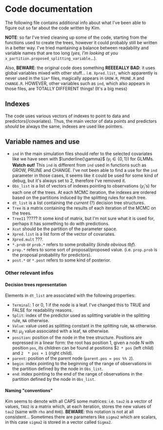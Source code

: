 # Code documentation 
The following file contains additional info about what I've been able to figure out so far about the code written by Kim. 

**NOTE**: so far I've tried cleaning up some of the code, starting from the functions used to create the trees, however it could probably still be written in a better way. I've tried mantaining a balance between readability and variable names that are too long (_yes, I'm looking at you_ `x_partition.proposed_splitting_variable`...). 

Also, **BEWARE**: the original code does something **REEEEALLY BAD**: it uses global variables mixed with other stuff...
i.e.  `Xpred.list`, which apparently is never used in the `Sim*` files, magically appears in `GROW.R`, `PRUNE.R` and `CHANGE.R`. HOWEVER, other variables such as `ind`, which also appears in those files, are TOTALLY DIFFERENT things! (It's a big mess) 

## Indexes 
The code uses various vectors of indexes to point to data and predictors(/covariates). Thus, the main vector of data points and predictors _should_ be always the same, indexes are used like pointers.

## Variable names and use
- `ind` in the main simulation files should refer to the selected covariates like we have seen with $\underline{\gamma}$ ($\gamma_i \in \{0, 1\}$) for GLMMs. **Watch out!** This `ind` is different from `ind` used in functions such as GROW, PRUNE and CHANGE. I've not been able to find a use for the `ind` parameter in those cases, it seems like it could be used for some kind of debug, but it's always set to 2, therefore I've removed it. 
- `Obs_list` is a list of vectors of indexes pointing to observations ($y_i$'s) for each one of the trees. At each MCMC iteration, the indexes are ordered based on the partitions induced by the splitting rules for each tree.   
- `dt_list` is a list containing the _current_ (?) decision tree structures.  
- `Tree` is a matrix containing the results of each iteration of the MCMC on the trees.
- `Tree11` ????? It some kind of matrix, but I'm not sure what it is used for, perhaps it has something to do with predictions. 
- `Xcut` should be the partition of the parameter space. 
- `Xpred.list` is a list form of the vector of covariates. 
- `Xpred.mult` ???. 
- `*.prob` or `prob.*` refers to some probaility (_kinda obvious tbf_).
- `prop.*` refers to some sort of proposal/proposed value. (i.e. `prop.prob` is the proposal probability for predictors). 
- `post.*` or `*.post` refers to some kind of posterior. 


### Other relevant infos 
#### Decision trees representation 
Elements in `dt_list` are associated with the following properties: 
- `Terminal`: 1 or 0, 1 if the node is a leaf. I've changed this to TRUE and FALSE for readability reasons. 
- `Split`: index of the predictor used as splitting variable in the splitting rule, `NA` otherwise. 
- `Value`: value used as splitting constant in the splitting rule, `NA` otherwise.
- `MU`: $\mu_{ij}$ value associated with a leaf, `NA` otherwise. 
- `position`: position of the node in the tree structure. Positions are expressed in a linear form: the root has position 1, given a node $N$ with position `pos`, its children can be found at positions $`2 * pos` (left child) and `2  * pos + 1` (right child). 
- `parent`: position of the parent node (`parent.pos = pos %% 2`). 
- `begin`: index pointing to the beginning of the range of observations in the partition defined by the node in `Obs_list`. 
- `end`: index pointing to the end of the range of observations in the partition defined by the node in `Obs_list`.

#### Naming "conventions"
Kim seems to denote with all CAPS some matrices: i.e. `tau2` is a vector of values, `TAU2` is a matrix which, at each iteration, stores the new values of `tau2` (same with `rho` and `RHO`). 
**BEWARE**: this notation is not at all consistent... Sometimes there are parameters like `sigma2` which are scalars, in this case `sigma2` is stored in a vector called `Sigma2`. 



